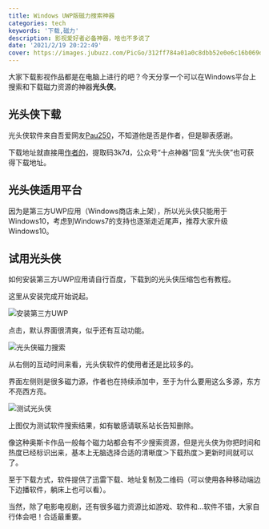 ```yaml
---
title: Windows UWP版磁力搜索神器
categories: tech
keywords: '下载,磁力'
description: 影视爱好者必备神器，啥也不多说了
date: '2021/2/19 20:22:49'
cover: https://images.jubuzz.com/PicGo/312ff784a01a0c8dbb52e0e6c16b069d-d8dd82.png
---
```


大家下载影视作品都是在电脑上进行的吧？今天分享一个可以在Windows平台上搜索和下载磁力资源的神器**光头侠**。

## 光头侠下载

光头侠软件来自吾爱网友[Pau250](https://www.52pojie.cn/home.php?mod=space&uid=1553576)，不知道他是否是作者，但是聊表感谢。

下载地址就直接用[作者的](https://ccca.lanzous.com/b01hwwkgj)，提取码3k7d，公众号“十点神器”回复“光头侠”也可获得下载地址。

## 光头侠适用平台

因为是第三方UWP应用（Windows商店未上架），所以光头侠只能用于Windows10，考虑到Windows7的支持也逐渐走近尾声，推荐大家升级Windows10。

## 试用光头侠

如何安装第三方UWP应用请自行百度，下载到的光头侠压缩包也有教程。

这里从安装完成开始说起。

![安装第三方UWP](https://images.jubuzz.com/PicGo/956b5a04cef79fab5a2163cdafe5a425-a8ddc5.png)

点击，默认界面很清爽，似乎还有互动功能。

![光头侠磁力搜索](https://images.jubuzz.com/PicGo/3d4ad1c2bd526f836c46d06f33c9b62f-225da6.png)

从右侧的互动时间来看，光头侠软件的使用者还是比较多的。

界面左侧则是很多磁力源，作者也在持续添加中，至于为什么要用这么多源，东方不亮西方亮。

![测试光头侠](https://images.jubuzz.com/PicGo/312ff784a01a0c8dbb52e0e6c16b069d-d8dd82.png)

上图仅为测试软件搜索结果，如有敏感请联系站长告知删除。

像这种奥斯卡作品一般每个磁力站都会有不少搜索资源，但是光头侠为你把时间和热度已经标识出来，基本上无脑选择合适的清晰度＞下载热度＞更新时间就可以了。

至于下载方式，软件提供了迅雷下载、地址复制及二维码（可以使用各种移动端边下边播软件，躺床上也可以看）。

当然，除了电影电视剧，还有很多磁力资源比如游戏、软件和...软件不错，大家自行体会吧！合适最重要。